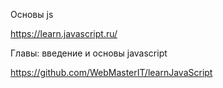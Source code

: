 Основы js

https://learn.javascript.ru/

Главы: введение и основы javascript

https://github.com/WebMasterIT/learnJavaScript
